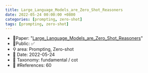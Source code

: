 ```yaml
---
title: Large_Language_Models_are_Zero_Shot_Reasoners
date: 2022-05-24 00:00:00 +0800
categories: [prompting, zero-shot]
tags: [prompting, zero-shot]
---
```


- 📙Paper: "[Large_Language_Models_are_Zero_Shot_Reasoners](https://www.semanticscholar.org/paper/Large-Language-Models-are-Zero-Shot-Reasoners-Kojima-Gu/e7ad08848d5d7c5c47673ffe0da06af443643bda)"
- 🔑Public: ✅
- ⚲ area: Prompting, Zero-shot
- 📅 Date: 2022-05-24
- 🔎 Taxonomy: fundamental / cot
- 📝 #References: 60
